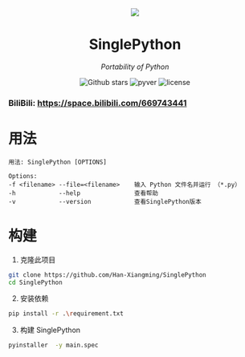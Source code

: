 <!--suppress ALL -->

<div align=center><img src="Icon.ico" width="  "></div>
<h1 align="center" name="binpython">SinglePython</h1>
<p align="center">
    <em>Portability of Python
</em>
</p>
<p align="center">

<img alt="Github stars" src="https://img.shields.io/github/stars/Han-Xiangming/SinglePython.svg"/>
<img alt="pyver" src="https://img.shields.io/badge/PythonVersion-&gt;3.12-green"/>
<img alt="license" src="https://img.shields.io/badge/LICENSE-AGPL--3.0-brightgreen"/>

### BiliBili: https://space.bilibili.com/669743441

# 用法

```
用法: SinglePython [OPTIONS]

Options:
-f <filename> --file=<filename>    输入 Python 文件名并运行 （*.py）
-h            --help               查看帮助
-v            --version            查看SinglePython版本
```

# 构建

1. 克隆此项目

```bash
git clone https://github.com/Han-Xiangming/SinglePython
cd SinglePython
```

2. 安装依赖

```bash
pip install -r .\requirement.txt
```

3. 构建 SinglePython
 ```bash
 pyinstaller  -y main.spec
 ```
